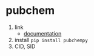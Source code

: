# pubchem

1. link
   * [documentation](https://pubchempy.readthedocs.io/en/latest/index.html)
2. install `pip install pubchempy`
3. CID, SID
